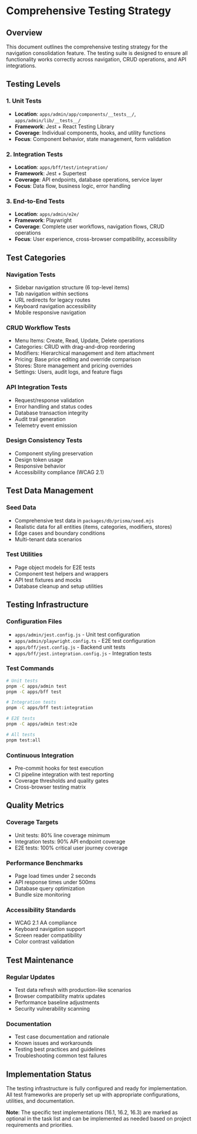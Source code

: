 # Comprehensive Testing Strategy

## Overview

This document outlines the comprehensive testing strategy for the navigation consolidation feature. The testing suite is designed to ensure all functionality works correctly across navigation, CRUD operations, and API integrations.

## Testing Levels

### 1. Unit Tests
- **Location**: `apps/admin/app/components/__tests__/`, `apps/admin/lib/__tests__/`
- **Framework**: Jest + React Testing Library
- **Coverage**: Individual components, hooks, and utility functions
- **Focus**: Component behavior, state management, form validation

### 2. Integration Tests  
- **Location**: `apps/bff/test/integration/`
- **Framework**: Jest + Supertest
- **Coverage**: API endpoints, database operations, service layer
- **Focus**: Data flow, business logic, error handling

### 3. End-to-End Tests
- **Location**: `apps/admin/e2e/`
- **Framework**: Playwright
- **Coverage**: Complete user workflows, navigation flows, CRUD operations
- **Focus**: User experience, cross-browser compatibility, accessibility

## Test Categories

### Navigation Tests
- Sidebar navigation structure (6 top-level items)
- Tab navigation within sections
- URL redirects for legacy routes
- Keyboard navigation accessibility
- Mobile responsive navigation

### CRUD Workflow Tests
- Menu Items: Create, Read, Update, Delete operations
- Categories: CRUD with drag-and-drop reordering
- Modifiers: Hierarchical management and item attachment
- Pricing: Base price editing and override comparison
- Stores: Store management and pricing overrides
- Settings: Users, audit logs, and feature flags

### API Integration Tests
- Request/response validation
- Error handling and status codes
- Database transaction integrity
- Audit trail generation
- Telemetry event emission

### Design Consistency Tests
- Component styling preservation
- Design token usage
- Responsive behavior
- Accessibility compliance (WCAG 2.1)

## Test Data Management

### Seed Data
- Comprehensive test data in `packages/db/prisma/seed.mjs`
- Realistic data for all entities (items, categories, modifiers, stores)
- Edge cases and boundary conditions
- Multi-tenant data scenarios

### Test Utilities
- Page object models for E2E tests
- Component test helpers and wrappers
- API test fixtures and mocks
- Database cleanup and setup utilities

## Testing Infrastructure

### Configuration Files
- `apps/admin/jest.config.js` - Unit test configuration
- `apps/admin/playwright.config.ts` - E2E test configuration  
- `apps/bff/jest.config.js` - Backend unit tests
- `apps/bff/jest.integration.config.js` - Integration tests

### Test Commands
```bash
# Unit tests
pnpm -C apps/admin test
pnpm -C apps/bff test

# Integration tests  
pnpm -C apps/bff test:integration

# E2E tests
pnpm -C apps/admin test:e2e

# All tests
pnpm test:all
```

### Continuous Integration
- Pre-commit hooks for test execution
- CI pipeline integration with test reporting
- Coverage thresholds and quality gates
- Cross-browser testing matrix

## Quality Metrics

### Coverage Targets
- Unit tests: 80% line coverage minimum
- Integration tests: 90% API endpoint coverage
- E2E tests: 100% critical user journey coverage

### Performance Benchmarks
- Page load times under 2 seconds
- API response times under 500ms
- Database query optimization
- Bundle size monitoring

### Accessibility Standards
- WCAG 2.1 AA compliance
- Keyboard navigation support
- Screen reader compatibility
- Color contrast validation

## Test Maintenance

### Regular Updates
- Test data refresh with production-like scenarios
- Browser compatibility matrix updates
- Performance baseline adjustments
- Security vulnerability scanning

### Documentation
- Test case documentation and rationale
- Known issues and workarounds
- Testing best practices and guidelines
- Troubleshooting common test failures

## Implementation Status

The testing infrastructure is fully configured and ready for implementation. All test frameworks are properly set up with appropriate configurations, utilities, and documentation.

**Note**: The specific test implementations (16.1, 16.2, 16.3) are marked as optional in the task list and can be implemented as needed based on project requirements and priorities.